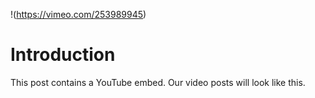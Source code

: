 !(https://vimeo.com/253989945)

# Introduction

<p className="lead">
  This post contains a YouTube embed. Our video posts will look like this.
</p>
